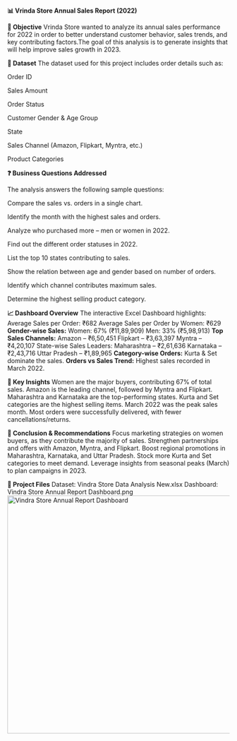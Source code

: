 **📊 Vrinda Store Annual Sales Report (2022)**


**📌 Objective**
Vrinda Store wanted to analyze its annual sales performance for 2022 in order to better understand customer behavior, sales trends, and key contributing factors.The goal of this analysis is to generate insights that will help improve sales growth in 2023.


**📂 Dataset**
The dataset used for this project includes order details such as:

Order ID

Sales Amount

Order Status

Customer Gender & Age Group

State

Sales Channel (Amazon, Flipkart, Myntra, etc.)

Product Categories


**❓ Business Questions Addressed**

The analysis answers the following sample questions:

Compare the sales vs. orders in a single chart.

Identify the month with the highest sales and orders.

Analyze who purchased more – men or women in 2022.

Find out the different order statuses in 2022.

List the top 10 states contributing to sales.

Show the relation between age and gender based on number of orders.

Identify which channel contributes maximum sales.

Determine the highest selling product category.


**📈 Dashboard Overview**
The interactive Excel Dashboard highlights:
Average Sales per Order: ₹682
Average Sales per Order by Women: ₹629
**Gender-wise Sales:**
Women: 67% (₹11,89,909)
Men: 33% (₹5,98,913)
**Top Sales Channels:**
Amazon – ₹6,50,451
Flipkart – ₹3,63,397
Myntra – ₹4,20,107
State-wise Sales Leaders:
Maharashtra – ₹2,61,636
Karnataka – ₹2,43,716
Uttar Pradesh – ₹1,89,965
**Category-wise Orders:** Kurta & Set dominate the sales.
**Orders vs Sales Trend:** Highest sales recorded in March 2022.

**🔑 Key Insights**
Women are the major buyers, contributing 67% of total sales.
Amazon is the leading channel, followed by Myntra and Flipkart.
Maharashtra and Karnataka are the top-performing states.
Kurta and Set categories are the highest selling items.
March 2022 was the peak sales month.
Most orders were successfully delivered, with fewer cancellations/returns.

**🚀 Conclusion & Recommendations**
Focus marketing strategies on women buyers, as they contribute the majority of sales.
Strengthen partnerships and offers with Amazon, Myntra, and Flipkart.
Boost regional promotions in Maharashtra, Karnataka, and Uttar Pradesh.
Stock more Kurta and Set categories to meet demand.
Leverage insights from seasonal peaks (March) to plan campaigns in 2023.

**📂 Project Files**
Dataset: Vindra Store Data Analysis New.xlsx
Dashboard: Vindra Store Annual Report Dashboard.png
<img width="1318" height="539" alt="Vindra Store Annual Report Dashboard" src="https://github.com/user-attachments/assets/7c93033d-abe3-4870-9d78-ba8d124948ff" />
